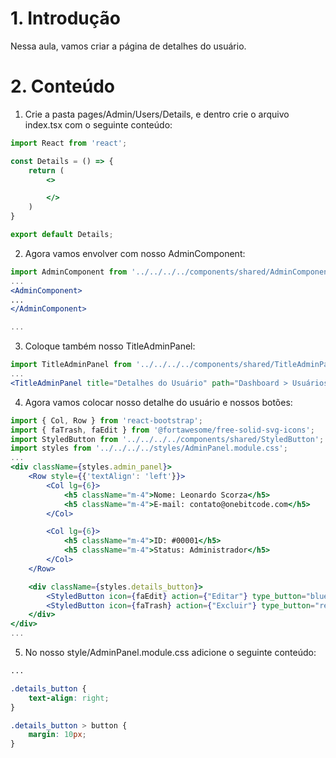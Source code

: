 # 1. Introdução

Nessa aula, vamos criar a página de detalhes do usuário.

# 2. Conteúdo

1. Crie a pasta pages/Admin/Users/Details, e dentro crie o arquivo index.tsx com o seguinte conteúdo:

```jsx
import React from 'react';

const Details = () => {
    return (
        <>

        </>
    )
}

export default Details;
```

2. Agora vamos envolver com nosso AdminComponent:

```jsx
import AdminComponent from '../../../../components/shared/AdminComponent';
...
<AdminComponent>
...
</AdminComponent>

...
```

3. Coloque também nosso TitleAdminPanel:

```jsx
import TitleAdminPanel from '../../../../components/shared/TitleAdminPanel';
...
<TitleAdminPanel title="Detalhes do Usuário" path="Dashboard > Usuários > Detalhes do usuário" />
```

4. Agora vamos colocar nosso detalhe do usuário e nossos botões:

```jsx
import { Col, Row } from 'react-bootstrap';
import { faTrash, faEdit } from '@fortawesome/free-solid-svg-icons';
import StyledButton from '../../../../components/shared/StyledButton';
import styles from '../../../../styles/AdminPanel.module.css';
...
<div className={styles.admin_panel}>
    <Row style={{'textAlign': 'left'}}>
        <Col lg={6}>
            <h5 className="m-4">Nome: Leonardo Scorza</h5>
            <h5 className="m-4">E-mail: contato@onebitcode.com</h5>
        </Col>

        <Col lg={6}>
            <h5 className="m-4">ID: #00001</h5>
            <h5 className="m-4">Status: Administrador</h5>
        </Col>
    </Row>

    <div className={styles.details_button}>
        <StyledButton icon={faEdit} action={"Editar"} type_button="blue" />
        <StyledButton icon={faTrash} action={"Excluir"} type_button="red" />
    </div>
</div>
...
```

5. No nosso style/AdminPanel.module.css adicione o seguinte conteúdo:

```css
...

.details_button {
    text-align: right;
}

.details_button > button {
    margin: 10px;
}
```